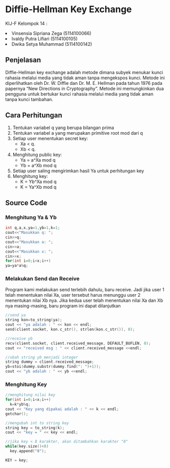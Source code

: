 # Diffie-Hellman Key Exchange

KIJ-F Kelompok 14 :
<li> Vinsensia Sipriana Zega (5114100066) 
<li> Ivaldy Putra Lifiari (5114100105) 
<li> Dwika Setya Muhammad (5114100142) </li>

## Penjelasan
<p>
  Diffie-Hellman key exchange adalah metode dimana subyek menukar kunci rahasia melalui media yang tidak aman tanpa mengekspos kunci. Metode ini diperlihatkan oleh Dr. W. Diffie dan Dr. M. E. Hellman pada tahun 1976 pada papernya “New Directions in Cryptography”. Metode ini memungkinkan dua pengguna untuk bertukar kunci rahasia melalui media yang tidak aman tanpa kunci tambahan.
</p>

## Cara Perhitungan
<p>
  <ol>
  <li> Tentukan variabel q yang berupa bilangan prima </li>
  <li> Tentukan variabel a yang merupakan primitive root mod dari q</li> 
  <li> Setiap user menentukan secret key: 
    <ul>
    <li>Xa < q. </li>
    <li>Xb < q. </li>
    </ul>
  </li>
  <li> Menghitung public key: 
    <ul>
    <li>Ya = a^Xa mod q</li>
    <li>Yb = a^Xb mod q</li>
    </ul>
  </li>
  <li> Setiap user saling mengirimkan hasil Ya untuk perhitungan key</li>
  <li> Menghitung key: 
    <ul>
    <li>K = Yb^Xa mod q</li>
    <li>K = Ya^Xb mod q</li>
    </ul>
  </li>
  </ol>

## Source Code
### Menghitung Ya & Yb
  ```C++
int q,a,x,ya=1,yb=1,k=1;
cout<<"Masukkan q: ";
cin>>q;
cout<<"Masukkan a: ";
cin>>a;
cout<<"Masukkan x: ";
cin>>x;
for(int i=0;i<x;i++)
  ya=ya*a%q;
  ```

### Melakukan Send dan Receive

  Program kami melakukan send terlebih dahulu, baru receive. Jadi jika user 1 telah menentukan nilai Xa, user tersebut harus menunggu user 2 menentukan nilai Xb nya. Jika kedua user telah menentukan nilai Xa dan Xb nya masing-masing, baru program ini dapat dilanjutkan 

  ```C++
//send ya
string kon=to_string(ya);
cout << "ya adalah : " << kon << endl;
send(client.socket, kon.c_str(), strlen(kon.c_str()), 0);

//receive yb
recv(client.socket, client.received_message, DEFAULT_BUFLEN, 0);
cout << "received msg : " << client.received_message <<endl;

//ubah string yb menjadi integer 
string dummy = client.received_message;
yb=stoi(dummy.substr(dummy.find(": ")+1));
cout << "yb adalah : " << yb <<endl;
  ```

### Menghitung Key
```C++
//menghitung nilai key
for(int i=0;i<x;i++) 
  k=k*yb%q;
cout << "Key yang dipakai adalah : " << k << endl;
getchar();

//mengubah int to string key
string key = to_string(k);
cout << "key = " << key << endl;

//jika key < 8 karakter, akan ditambahkan karakter "0"
while(key.size()<8) 
  key.append("0");

KEY = key;
```
